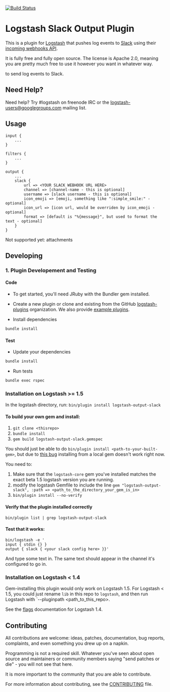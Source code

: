 [![Build Status](https://travis-ci.org/cyli/logstash-output-slack.svg?branch=master)](https://travis-ci.org/cyli/logstash-output-slack)


# Logstash Slack Output Plugin

This is a plugin for [Logstash](https://github.com/elasticsearch/logstash) that pushes log events to [Slack](www.slack.com) using their [incoming webhooks API](https://api.slack.com/incoming-webhooks).

It is fully free and fully open source. The license is Apache 2.0, meaning you are pretty much free to use it however you want in whatever way.

to send log events to Slack.

## Need Help?

Need help? Try #logstash on freenode IRC or the logstash-users@googlegroups.com mailing list.

## Usage

```
input {
    ...
}

filters {
    ...
}

output {
    ...
    slack {
        url => <YOUR SLACK WEBHOOK URL HERE>
        channel => [channel-name - this is optional]
        username => [slack username - this is optional]
        icon_emoji => [emoji, something like ":simple_smile:" - optional]
        icon_url => [icon url, would be overriden by icon_emoji - optional]
        format => [default is "%{message}", but used to format the text - optional]
    }
}
```

Not supported yet: attachments

## Developing

### 1. Plugin Developement and Testing

#### Code
- To get started, you'll need JRuby with the Bundler gem installed.

- Create a new plugin or clone and existing from the GitHub [logstash-plugins](https://github.com/logstash-plugins) organization. We also provide [example plugins](https://github.com/logstash-plugins?query=example).

- Install dependencies
```sh
bundle install
```

#### Test

- Update your dependencies

```sh
bundle install
```

- Run tests

```sh
bundle exec rspec
```

### Installation on Logstash >= 1.5

In the logstash directory, run:  `bin/plugin install logstash-output-slack`

#### To build your own gem and install:

1. `git clone <thisrepo>`
1. `bundle install`
1. `gem build logstash-output-slack.gemspec`

You should just be able to do `bin/plugin install <path-to-your-built-gem>`, but due to [this bug](https://github.com/elastic/logstash/issues/2674) installing from a local gem doesn't work right now.

You need to:

1. Make sure that the `logstash-core` gem you've installed matches the exact beta 1.5 logstash version you are running.
1. modify the logstash Gemfile to include the line `gem "logstash-output-slack", :path => <path_to_the_directory_your_gem_is_in>`
1. `bin/plugin install --no-verify`

#### Verify that the plugin installed correctly
`bin/plugin list | grep logstash-output-slack`

#### Test that it works:
```
bin/logstash -e '
input { stdin {} }
output { slack { <your slack config here> }}'
```

And type some text in.  The same text should appear in the channel it's configured to go in.

### Installation on Logstash < 1.4

Gem-installing this plugin would only work on Logstash 1.5.  For Logstash < 1.5, you could just rename `lib` in this repo to `logstash`, and then run Logstash with `--pluginpath <path_to_this_repo>.

See the [flags](http://logstash.net/docs/1.4.2/flags) documentation for Logstash 1.4.

## Contributing

All contributions are welcome: ideas, patches, documentation, bug reports, complaints, and even something you drew up on a napkin.

Programming is not a required skill. Whatever you've seen about open source and maintainers or community members  saying "send patches or die" - you will not see that here.

It is more important to the community that you are able to contribute.

For more information about contributing, see the [CONTRIBUTING](https://github.com/elastic/logstash/blob/master/CONTRIBUTING.md) file.
